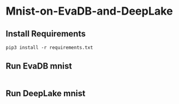 # Mnist-on-EvaDB-and-DeepLake

## Install Requirements
```
pip3 install -r requirements.txt
```
## Run EvaDB mnist
```
```

## Run DeepLake mnist
```
```
